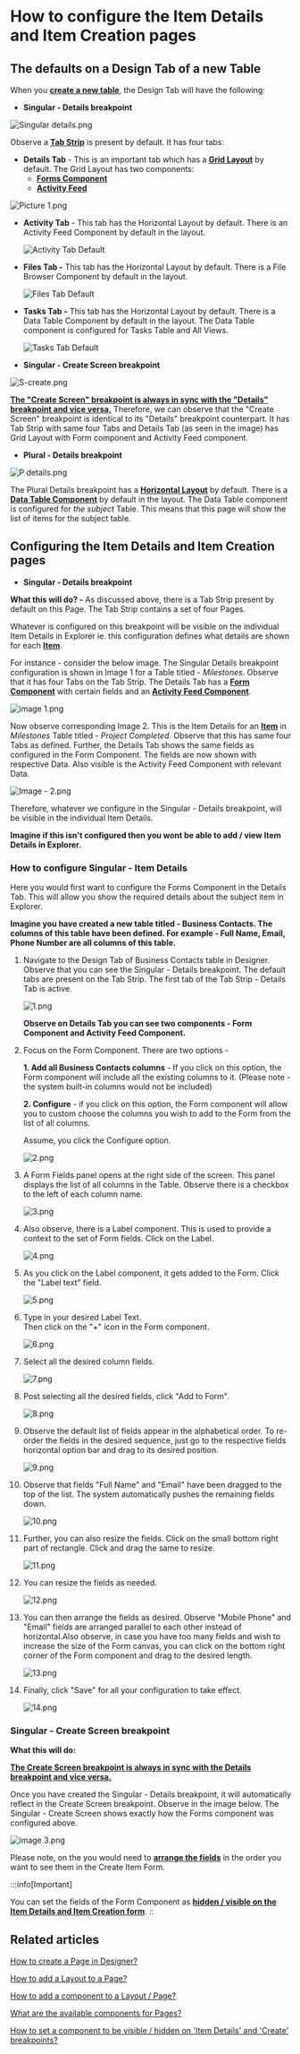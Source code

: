 # How to configure the Item Details and Item Creation pages

## The defaults on a Design Tab of a new Table

When you [**create a new table**](/docs/Rapid/4-Keyper%20Manual/2-Designer/1-Tables/3-creating-tables/3-creating-tables.md "How to create a new data table in Designer?"), the Design Tab will have the following:

- **Singular - Details breakpoint**

![Singular details.png](./downloaded_image_1705285550574.png)

Observe a [**Tab Strip**](/docs/Rapid/4-Keyper%20Manual/2-Designer/2-Pages/4-Layouts/list-of-available-layouts/list-of-available-layouts.md "What are the available layouts for Pages?") is present by default. It has four tabs:

- **Details Tab** - This is an important tab which has a [**Grid Layout**](/docs/Rapid/4-Keyper%20Manual/2-Designer/2-Pages/4-Layouts/list-of-available-layouts/list-of-available-layouts.md "What are the available layouts for Pages?") by default. The Grid Layout has two components: 
  - [**Forms Component**](/docs/Rapid/4-Keyper%20Manual/2-Designer/2-Pages/3-Components/form/form.md "What is a Form Component on a Layout / Page?")
  - [**Activity Feed**](/docs/Rapid/4-Keyper%20Manual/2-Designer/2-Pages/3-Components/activity-feed/activity-feed.md "What is an Activity Feed component on a Layout / Page?")

![Picture 1.png](./downloaded_image_1705285551585.png)

- **Activity Tab** - This tab has the Horizontal Layout by default. There is an Activity Feed Component by default in the layout.

    ![Activity Tab Default](<Activity Tab Default.png>)
- **Files Tab -** This tab has the Horizontal Layout by default. There is a File Browser Component by default in the layout.

    ![Files Tab Default](<Files Tab Default.png>)
- **Tasks Tab -** This tab has the Horizontal Layout by default. There is a Data Table Component by default in the layout. The Data Table component is configured for Tasks Table and All Views.

    ![Tasks Tab Default](<Tasks Tab Default.png>)

- **Singular - Create Screen breakpoint**

![S-create.png](./downloaded_image_1705285555890.png)

[**The "Create Screen" breakpoint is always in sync with the "Details" breakpoint and vice versa.**](/docs/Rapid/4-Keyper%20Manual/2-Designer/2-Pages/5-how-to-guides/how-to-hide-components-on-breakpoints/how-to-hide-components-on-breakpoints.md "How to set a component to be visible / hidden on 'Item Details' and 'Create' breakpoints?") Therefore, we can observe that the "Create Screen" breakpoint is identical to its "Details" breakpoint counterpart. It has Tab Strip with same four Tabs and Details Tab (as seen in the image) has Grid Layout with Form component and Activity Feed component.

- **Plural - Details breakpoint**

![P details.png](./downloaded_image_1705285556911.png)

The Plural Details breakpoint has a [**Horizontal Layout**](/docs/Rapid/4-Keyper%20Manual/2-Designer/2-Pages/4-Layouts/list-of-available-layouts/list-of-available-layouts.md "What are the available layouts for Pages?") by default. There is a [**Data Table Component**](/docs/Rapid/4-Keyper%20Manual/2-Designer/2-Pages/3-Components/file-browser/file-browser.md "What is a File Browser component on a Layout / Page?") by default in the layout. The Data Table component is configured for *the subject* Table. This means that this page will show the list of items for the subject table.

## Configuring the Item Details and Item Creation pages

- **Singular - Details breakpoint**

**What this will do? -** As discussed above, there is a Tab Strip present by default on this Page. The Tab Strip contains a set of four Pages.

Whatever is configured on this breakpoint will be visible on the individual Item Details in Explorer ie. this configuration defines what details are shown for each [**Item**](/docs/Rapid/3-User%20Manual/Glossary/glossary.md#table "Table items and columns").

For instance - consider the below image. The Singular Details breakpoint configuration is shown in Image 1 for a Table titled - *Milestones*. Observe that it has four Tabs on the Tab Strip. The Details Tab has a [**Form Component**](/docs/Rapid/4-Keyper%20Manual/2-Designer/2-Pages/3-Components/form/form.md "What is a Form Component on a Layout / Page?") with certain fields and an [**Activity Feed Component**](/docs/Rapid/4-Keyper%20Manual/2-Designer/2-Pages/3-Components/activity-feed/activity-feed.md "What is an Activity Feed component on a Layout / Page?").

![image 1.png](./downloaded_image_1705285557929.png)

Now observe corresponding Image 2. This is the Item Details for an [**Item**](/docs/Rapid/3-User%20Manual/Glossary/glossary.md#table "Table items and columns") in *Milestones* Table titled - *Project Completed.* Observe that this has same four Tabs as defined. Further, the Details Tab shows the same fields as configured in the Form Component. The fields are now shown with respective Data. Also visible is the Activity Feed Component with relevant Data.

![Image - 2.png](./downloaded_image_1705285558956.png)

Therefore, whatever we configure in the Singular - Details breakpoint, will be visible in the individual Item Details.

**Imagine if this isn't configured then you wont be able to add / view Item Details in Explorer.**

### How to configure Singular - Item Details

Here you would first want to configure the Forms Component in the Details Tab. This will allow you show the required details about the subject item in Explorer.

**Imagine you have created a new table titled - Business Contacts. The columns of this table have been defined. For example - Full Name, Email, Phone Number are all columns of this table.**

1. Navigate to the Design Tab of Business Contacts table in Designer. Observe that you can see the Singular - Details breakpoint. The default tabs are present on the Tab Strip. The first tab of the Tab Strip - Details Tab is active.  
      
    ![1.png](./downloaded_image_1705285559982.png)  
      
    **Observe on Details Tab you can see two components - Form Component and Activity Feed Component.**
2. Focus on the Form Component. There are two options -  
      
    **1. Add all Business Contacts columns** - If you click on this option, the Form component will include all the existing columns to it. (Please note - the system built-in columns would not be included)  
      
    **2. Configure** - if you click on this option, the Form component will allow you to custom choose the columns you wish to add to the Form from the list of all columns.  
      
    Assume, you click the Configure option.  
      
    ![2.png](./downloaded_image_1705285560999.png)
3. A Form Fields panel opens at the right side of the screen. This panel displays the list of all columns in the Table. Observe there is a checkbox to the left of each column name.  
      
    ![3.png](./downloaded_image_1705285562025.png)
4. Also observe, there is a Label component. This is used to provide a context to the set of Form fields. Click on the Label.  
      
    ![4.png](./downloaded_image_1705285563048.png)
5. As you click on the Label component, it gets added to the Form. Click the "Label text" field.  
      
    ![5.png](./downloaded_image_1705285564069.png)
6. Type in your desired Label Text.   
    Then click on the "+" icon in the Form component.  
      
    ![6.png](./downloaded_image_1705285565084.png)
7. Select all the desired column fields.  
      
    ![7.png](./downloaded_image_1705285566102.png)
8. Post selecting all the desired fields, click "Add to Form".  
      
    ![8.png](./downloaded_image_1705285567119.png)
9. Observe the default list of fields appear in the alphabetical order. To re-order the fields in the desired sequence, just go to the respective fields horizontal option bar and drag to its desired position.  
      
    ![9.png](./downloaded_image_1705285568139.png)
10. Observe that fields "Full Name" and "Email" have been dragged to the top of the list. The system automatically pushes the remaining fields down.  
      
    ![10.png](./downloaded_image_1705285569161.png)
11. Further, you can also resize the fields. Click on the small bottom right part of rectangle. Click and drag the same to resize.  
      
    ![11.png](./downloaded_image_1705285570175.png)
12. You can resize the fields as needed.  
      
    ![12.png](./downloaded_image_1705285571197.png)
13. You can then arrange the fields as desired. Observe "Mobile Phone" and "Email" fields are arranged parallel to each other instead of horizontal.Also observe, in case you have too many fields and wish to increase the size of the Form canvas, you can click on the bottom right corner of the Form component and drag to the desired length.  
      
    ![13.png](./downloaded_image_1705285572213.png)
14. Finally, click "Save" for all your configuration to take effect.  
      
    ![14.png](./downloaded_image_1705285573229.png)

### Singular - Create Screen breakpoint

**What this will do:**

[**The Create Screen breakpoint is always in sync with the Details breakpoint and vice versa.**](/docs/Rapid/4-Keyper%20Manual/2-Designer/2-Pages/5-how-to-guides/how-to-hide-components-on-breakpoints/ "How to set a component to be visible / hidden on 'Item Details' and 'Create' breakpoints?")

Once you have created the Singular - Details breakpoint, it will automatically reflect in the Create Screen breakpoint. Observe in the image below. The Singular - Create Screen shows exactly how the Forms component was configured above.

![image 3.png](./downloaded_image_1705285574246.png)

Please note, on the you would need to [**arrange the fields**](/docs/Rapid/4-Keyper%20Manual/2-Designer/2-Pages/5-how-to-guides/how-to-arrange-a-component-on-a-grid/how-to-arrange-a-component-on-a-grid.md "How to arrange a component on Grid layout?") in the order you want to see them in the Create Item Form.

:::info[Important]

You can set the fields of the Form Component as [**hidden / visible on the Item Details and Item Creation form**](/docs/Rapid/4-Keyper%20Manual/2-Designer/2-Pages/5-how-to-guides/how-to-hide-components-on-breakpoints/ "How to set a component to be visible / hidden on 'Item Details' and 'Create' breakpoints?").
::

## Related articles

[How to create a Page in Designer?](/docs/Rapid/4-Keyper%20Manual/2-Designer/2-Pages/5-how-to-guides/how-to-create-pages/how-to-create-pages.md "How to create a Page in Designer?")

[How to add a Layout to a Page?](/docs/Rapid/4-Keyper%20Manual/2-Designer/2-Pages/5-how-to-guides/how-to-add-a-layout-to-a-page/how-to-add-a-layout-to-a-page.md "How to add a Layout to a Page?")

[How to add a component to a Layout / Page?](/docs/Rapid/4-Keyper%20Manual/2-Designer/2-Pages/5-how-to-guides/how-to-add-a-component/how-to-add-a-component.md "How to add a component to a Page?")

[What are the available components for Pages?](/docs/Rapid/4-Keyper%20Manual/2-Designer/2-Pages/4-Layouts/list-of-available-layouts/list-of-available-layouts.md "What are the available components for Pages?")

[How to set a component to be visible / hidden on 'Item Details' and 'Create' breakpoints?](/docs/Rapid/4-Keyper%20Manual/2-Designer/2-Pages/5-how-to-guides/how-to-hide-components-on-breakpoints/how-to-hide-components-on-breakpoints.md "How to set a component to be visible / hidden on 'Item Details' and 'Create' breakpoints?")